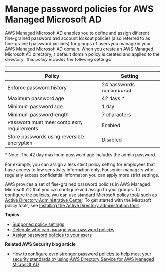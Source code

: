 # Manage password policies for AWS Managed Microsoft AD<a name="ms_ad_password_policies"></a>

AWS Managed Microsoft AD enables you to define and assign different fine\-grained password and account lockout policies \(also referred to as fine\-grained password policies\) for groups of users you manage in your AWS Managed Microsoft AD domain\. When you create an AWS Managed Microsoft AD directory, a default domain policy is created and applied to the directory\. This policy includes the following settings:


****  

| Policy | Setting | 
| --- | --- | 
| Enforce password history | 24 passwords remembered | 
| Maximum password age | 42 days \* | 
| Minimum password age | 1 day | 
| Minimum password length | 7 characters | 
| Password must meet complexity requirements | Enabled | 
| Store passwords using reversible encryption | Disabled | 

\* Note: The 42 day maximum password age includes the admin password\. 

For example, you can assign a less strict policy setting for employees that have access to low sensitivity information only\. For senior managers who regularly access confidential information you can apply more strict settings\. 

AWS provides a set of fine\-grained password policies in AWS Managed Microsoft AD that you can configure and assign to your groups\. To configure the policies, you can use standard Microsoft policy tools such as [Active Directory Administrative Center](https://docs.microsoft.com/en-us/windows-server/identity/ad-ds/get-started/adac/active-directory-administrative-center)\. To get started with the Microsoft policy tools, see [Installing the Active Directory administration tools](ms_ad_install_ad_tools.md)\.

**Topics**
+ [Supported policy settings](supportedpolicysettings.md)
+ [Delegate who can manage your password policies](delegatepasswordpolicies.md)
+ [Assign password policies to your users](assignpasswordpolicies.md)

**Related AWS Security blog article**
+ [How to configure even stronger password policies to help meet your security standards by using AWS Directory Service for AWS Managed Microsoft AD](https://aws.amazon.com/blogs/security/how-to-configure-even-stronger-password-policies-to-help-meet-your-security-standards-by-using-aws-directory-service-for-microsoft-active-directory/)
